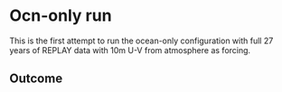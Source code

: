 # Ocn-only run
This is the first attempt to run the ocean-only configuration with full 27 years of 
REPLAY data with 10m U-V from atmosphere as forcing.

## Outcome
